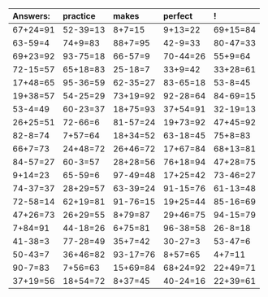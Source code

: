 | Answers: | practice | makes | perfect | ! |
| :--- | :--- | :--- | :--- | :--- |
| 67+24=91 | 52-39=13 | 8+7=15 | 9+13=22 | 69+15=84 | 
| 63-59=4 | 74+9=83 | 88+7=95 | 42-9=33 | 80-47=33 | 
| 69+23=92 | 93-75=18 | 66-57=9 | 70-44=26 | 55+9=64 | 
| 72-15=57 | 65+18=83 | 25-18=7 | 33+9=42 | 33+28=61 | 
| 17+48=65 | 95-36=59 | 62-35=27 | 83-65=18 | 53-8=45 | 
| 19+38=57 | 54-25=29 | 73+19=92 | 92-28=64 | 84-69=15 | 
| 53-4=49 | 60-23=37 | 18+75=93 | 37+54=91 | 32-19=13 | 
| 26+25=51 | 72-66=6 | 81-57=24 | 19+73=92 | 47+45=92 | 
| 82-8=74 | 7+57=64 | 18+34=52 | 63-18=45 | 75+8=83 | 
| 66+7=73 | 24+48=72 | 26+46=72 | 17+67=84 | 68+13=81 | 
| 84-57=27 | 60-3=57 | 28+28=56 | 76+18=94 | 47+28=75 | 
| 9+14=23 | 65-59=6 | 97-49=48 | 17+25=42 | 73-46=27 | 
| 74-37=37 | 28+29=57 | 63-39=24 | 91-15=76 | 61-13=48 | 
| 72-58=14 | 62+19=81 | 91-76=15 | 19+25=44 | 85-16=69 | 
| 47+26=73 | 26+29=55 | 8+79=87 | 29+46=75 | 94-15=79 | 
| 7+84=91 | 44-18=26 | 6+75=81 | 96-38=58 | 26-8=18 | 
| 41-38=3 | 77-28=49 | 35+7=42 | 30-27=3 | 53-47=6 | 
| 50-43=7 | 36+46=82 | 93-17=76 | 8+57=65 | 4+7=11 | 
| 90-7=83 | 7+56=63 | 15+69=84 | 68+24=92 | 22+49=71 | 
| 37+19=56 | 18+54=72 | 8+37=45 | 40-24=16 | 22+39=61 | 
